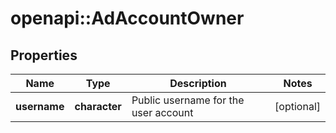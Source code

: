 # openapi::AdAccountOwner


## Properties
Name | Type | Description | Notes
------------ | ------------- | ------------- | -------------
**username** | **character** | Public username for the user account | [optional] 


